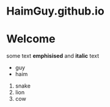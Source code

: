 # HaimGuy.github.io
# Welcome 
some text **emphisised** and __italic__ text

* guy
* haim
1. snake
2. lion
3. cow
